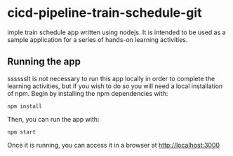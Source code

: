 # cicd-pipeline-train-schedule-git

 imple train schedule app written using nodejs. It is intended to be used as a sample application for a series of hands-on learning activities.

## Running the app

ssssssIt is not necessary to run this app locally in order to complete the learning activities, but if you wish to do so you will need a local installation of npm. Begin by installing the npm dependencies with:

    npm install

Then, you can run the app with:

    npm start

Once it is running, you can access it in a browser at [http://localhost:3000](http://localhost:3000)
